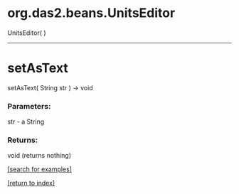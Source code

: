 # org.das2.beans.UnitsEditor
UnitsEditor( )


***
<a name="setAsText"></a>
# setAsText
setAsText( String str ) &rarr; void



### Parameters:
str - a String

### Returns:
void (returns nothing)


<a href="https://github.com/autoplot/dev/search?q=setAsText&unscoped_q=setAsText">[search for examples]</a>

<a href="https://github.com/autoplot/documentation/blob/master/javadoc/index-all.md">[return to index]</a>

